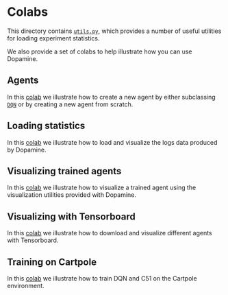 # Colabs

This directory contains
[`utils.py`](https://github.com/google/dopamine/blob/master/dopamine/colab/utils.py),
which provides a number of useful utilities for loading experiment statistics.

We also provide a set of colabs to help illustrate how you can use Dopamine.

## Agents

In this
[colab](https://colab.research.google.com/github/google/dopamine/blob/master/dopamine/colab/agents.ipynb)
we illustrate how to create a new agent by either subclassing
[`DQN`](https://github.com/google/dopamine/blob/master/dopamine/agents/dqn/dqn_agent.py)
or by creating a new agent from scratch.

## Loading statistics

In this
[colab](https://colab.research.google.com/github/google/dopamine/blob/master/dopamine/colab/load_statistics.ipynb)
we illustrate how to load and visualize the logs data produced by Dopamine.

## Visualizing trained agents
In this
[colab](https://colab.research.google.com/github/google/dopamine/blob/master/dopamine/colab/agent_visualizer.ipynb)
we illustrate how to visualize a trained agent using the visualization utilities
provided with Dopamine.

## Visualizing with Tensorboard
In this
[colab](https://colab.research.google.com/github/google/dopamine/blob/master/dopamine/colab/tensorboard.ipynb)
we illustrate how to download and visualize different agents with Tensorboard.

## Training on Cartpole
In this
[colab](https://colab.research.google.com/github/google/dopamine/blob/master/dopamine/colab/cartpole.ipynb)
we illustrate how to train DQN and C51 on the Cartpole environment.
